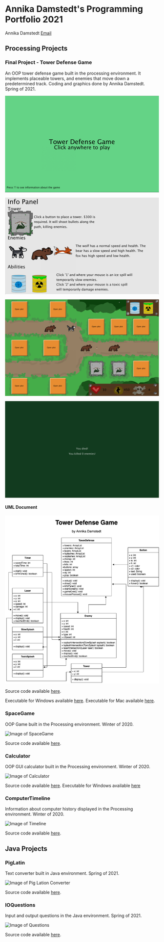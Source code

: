 # Annika Damstedt's Programming Portfolio 2021
Annika Damstedt [Email](mailto:acdamstedt@gmail.com)

## Processing Projects

### Final Project - Tower Defense Game
An OOP tower defense game built in the processing environment. It implements placeable towers, and enemies that move down a predetermined track. Coding and graphics done by Annika Damstedt. Spring of 2021.

![Start Screen](https://github.com/acdamstedt/FinalProject/blob/gh-pages/images/StartScreen.png?raw=true)

![Info Panel](https://github.com/acdamstedt/FinalProject/blob/gh-pages/images/InfoPanel.png?raw=true)

![Game Screen](https://github.com/acdamstedt/FinalProject/blob/gh-pages/images/GameScreen.png?raw=true)

![Game Over](https://github.com/acdamstedt/FinalProject/blob/gh-pages/images/GameOver.png?raw=true)

#### UML Document
![Image of UML doc](https://github.com/acdamstedt/FinalProject/blob/gh-pages/images/TowerDefenseUML%20(1).png?raw=true)

Source code available [here](https://github.com/acdamstedt/FinalProject/tree/gh-pages/src/TowerDefenseGame).

Executable for Windows available [here](https://github.com/acdamstedt/FinalProject/blob/gh-pages/src/TowerDefenseGame/application.windows64.zip). Executable for Mac available [here](https://github.com/acdamstedt/FinalProject/blob/gh-pages/src/TowerDefenseGame/application.macosx.zip).

### SpaceGame
OOP Game built in the Processing environment. Winter of 2020.

![Image of SpaceGame](https://github.com/acdamstedt/programmingportfolio/blob/gh-pages/images/SpaceGame.png?raw=true)

Source code available [here](https://github.com/acdamstedt/programmingportfolio/tree/gh-pages/src/SpaceGame).

### Calculator
OOP GUI calculator built in the Processing environment. Winter of 2020.

![Image of Calculator](https://github.com/acdamstedt/programmingportfolio/blob/gh-pages/images/Calculator.png?raw=true)

Source code available [here](https://github.com/acdamstedt/programmingportfolio/tree/gh-pages/src/Calculator). Executable for Windows available [here](https://github.com/acdamstedt/programmingportfolio/blob/gh-pages/src/Calculator/application.windows64.zip)

### ComputerTimeline
Information about computer history displayed in the Processing environment. Winter of 2020.

![Image of Timeline](https://github.com/acdamstedt/programmingportfolio/blob/gh-pages/images/ComputerTimeline.png?raw=true)

Source code available [here](https://github.com/acdamstedt/programmingportfolio/tree/gh-pages/src/ComputerTimeline).

## Java Projects

### PigLatin
Text converter built in Java environment. Spring of 2021.

![Image of Pig Lation Converter](https://github.com/acdamstedt/programmingportfolio/blob/gh-pages/images/PigLatin.png?raw=true)

Source code available [here](https://github.com/acdamstedt/programmingportfolio/tree/gh-pages/src/PigLatin).

### IOQuestions
Input and output questions in the Java environment. Spring of 2021.

![Image of Questions](https://github.com/acdamstedt/programmingportfolio/blob/gh-pages/images/IOQuestions.png?raw=true)

Source code available [here](https://github.com/acdamstedt/programmingportfolio/tree/gh-pages/src/IOQuestions).
